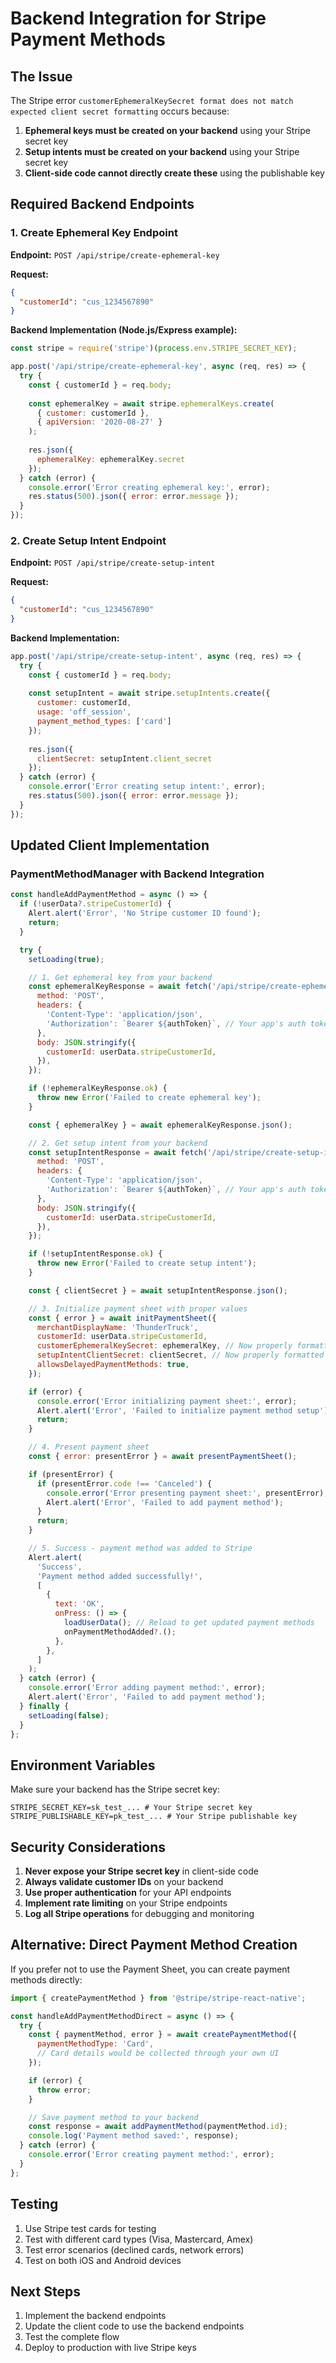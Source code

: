 # Backend Integration for Stripe Payment Methods

## The Issue
The Stripe error `customerEphemeralKeySecret format does not match expected client secret formatting` occurs because:

1. **Ephemeral keys must be created on your backend** using your Stripe secret key
2. **Setup intents must be created on your backend** using your Stripe secret key
3. **Client-side code cannot directly create these** using the publishable key

## Required Backend Endpoints

### 1. Create Ephemeral Key Endpoint

**Endpoint:** `POST /api/stripe/create-ephemeral-key`

**Request:**
```json
{
  "customerId": "cus_1234567890"
}
```

**Backend Implementation (Node.js/Express example):**
```javascript
const stripe = require('stripe')(process.env.STRIPE_SECRET_KEY);

app.post('/api/stripe/create-ephemeral-key', async (req, res) => {
  try {
    const { customerId } = req.body;
    
    const ephemeralKey = await stripe.ephemeralKeys.create(
      { customer: customerId },
      { apiVersion: '2020-08-27' }
    );
    
    res.json({
      ephemeralKey: ephemeralKey.secret
    });
  } catch (error) {
    console.error('Error creating ephemeral key:', error);
    res.status(500).json({ error: error.message });
  }
});
```

### 2. Create Setup Intent Endpoint

**Endpoint:** `POST /api/stripe/create-setup-intent`

**Request:**
```json
{
  "customerId": "cus_1234567890"
}
```

**Backend Implementation:**
```javascript
app.post('/api/stripe/create-setup-intent', async (req, res) => {
  try {
    const { customerId } = req.body;
    
    const setupIntent = await stripe.setupIntents.create({
      customer: customerId,
      usage: 'off_session',
      payment_method_types: ['card']
    });
    
    res.json({
      clientSecret: setupIntent.client_secret
    });
  } catch (error) {
    console.error('Error creating setup intent:', error);
    res.status(500).json({ error: error.message });
  }
});
```

## Updated Client Implementation

### PaymentMethodManager with Backend Integration

```javascript
const handleAddPaymentMethod = async () => {
  if (!userData?.stripeCustomerId) {
    Alert.alert('Error', 'No Stripe customer ID found');
    return;
  }

  try {
    setLoading(true);

    // 1. Get ephemeral key from your backend
    const ephemeralKeyResponse = await fetch('/api/stripe/create-ephemeral-key', {
      method: 'POST',
      headers: {
        'Content-Type': 'application/json',
        'Authorization': `Bearer ${authToken}`, // Your app's auth token
      },
      body: JSON.stringify({
        customerId: userData.stripeCustomerId,
      }),
    });

    if (!ephemeralKeyResponse.ok) {
      throw new Error('Failed to create ephemeral key');
    }

    const { ephemeralKey } = await ephemeralKeyResponse.json();

    // 2. Get setup intent from your backend
    const setupIntentResponse = await fetch('/api/stripe/create-setup-intent', {
      method: 'POST',
      headers: {
        'Content-Type': 'application/json',
        'Authorization': `Bearer ${authToken}`, // Your app's auth token
      },
      body: JSON.stringify({
        customerId: userData.stripeCustomerId,
      }),
    });

    if (!setupIntentResponse.ok) {
      throw new Error('Failed to create setup intent');
    }

    const { clientSecret } = await setupIntentResponse.json();

    // 3. Initialize payment sheet with proper values
    const { error } = await initPaymentSheet({
      merchantDisplayName: 'ThunderTruck',
      customerId: userData.stripeCustomerId,
      customerEphemeralKeySecret: ephemeralKey, // Now properly formatted
      setupIntentClientSecret: clientSecret, // Now properly formatted
      allowsDelayedPaymentMethods: true,
    });

    if (error) {
      console.error('Error initializing payment sheet:', error);
      Alert.alert('Error', 'Failed to initialize payment method setup');
      return;
    }

    // 4. Present payment sheet
    const { error: presentError } = await presentPaymentSheet();

    if (presentError) {
      if (presentError.code !== 'Canceled') {
        console.error('Error presenting payment sheet:', presentError);
        Alert.alert('Error', 'Failed to add payment method');
      }
      return;
    }

    // 5. Success - payment method was added to Stripe
    Alert.alert(
      'Success',
      'Payment method added successfully!',
      [
        {
          text: 'OK',
          onPress: () => {
            loadUserData(); // Reload to get updated payment methods
            onPaymentMethodAdded?.();
          },
        },
      ]
    );
  } catch (error) {
    console.error('Error adding payment method:', error);
    Alert.alert('Error', 'Failed to add payment method');
  } finally {
    setLoading(false);
  }
};
```

## Environment Variables

Make sure your backend has the Stripe secret key:

```env
STRIPE_SECRET_KEY=sk_test_... # Your Stripe secret key
STRIPE_PUBLISHABLE_KEY=pk_test_... # Your Stripe publishable key
```

## Security Considerations

1. **Never expose your Stripe secret key** in client-side code
2. **Always validate customer IDs** on your backend
3. **Use proper authentication** for your API endpoints
4. **Implement rate limiting** on your Stripe endpoints
5. **Log all Stripe operations** for debugging and monitoring

## Alternative: Direct Payment Method Creation

If you prefer not to use the Payment Sheet, you can create payment methods directly:

```javascript
import { createPaymentMethod } from '@stripe/stripe-react-native';

const handleAddPaymentMethodDirect = async () => {
  try {
    const { paymentMethod, error } = await createPaymentMethod({
      paymentMethodType: 'Card',
      // Card details would be collected through your own UI
    });

    if (error) {
      throw error;
    }

    // Save payment method to your backend
    const response = await addPaymentMethod(paymentMethod.id);
    console.log('Payment method saved:', response);
  } catch (error) {
    console.error('Error creating payment method:', error);
  }
};
```

## Testing

1. Use Stripe test cards for testing
2. Test with different card types (Visa, Mastercard, Amex)
3. Test error scenarios (declined cards, network errors)
4. Test on both iOS and Android devices

## Next Steps

1. Implement the backend endpoints
2. Update the client code to use the backend endpoints
3. Test the complete flow
4. Deploy to production with live Stripe keys
